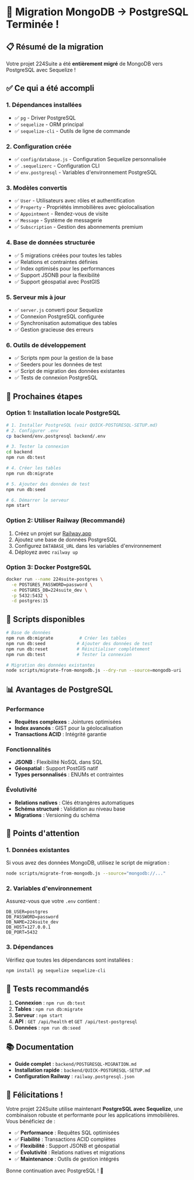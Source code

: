 # 🎉 Migration MongoDB → PostgreSQL Terminée !

## 📋 Résumé de la migration

Votre projet 224Suite a été **entièrement migré** de MongoDB vers PostgreSQL avec Sequelize !

## ✅ Ce qui a été accompli

### 1. **Dépendances installées**
- ✅ `pg` - Driver PostgreSQL
- ✅ `sequelize` - ORM principal
- ✅ `sequelize-cli` - Outils de ligne de commande

### 2. **Configuration créée**
- ✅ `config/database.js` - Configuration Sequelize personnalisée
- ✅ `.sequelizerc` - Configuration CLI
- ✅ `env.postgresql` - Variables d'environnement PostgreSQL

### 3. **Modèles convertis**
- ✅ `User` - Utilisateurs avec rôles et authentification
- ✅ `Property` - Propriétés immobilières avec géolocalisation
- ✅ `Appointment` - Rendez-vous de visite
- ✅ `Message` - Système de messagerie
- ✅ `Subscription` - Gestion des abonnements premium

### 4. **Base de données structurée**
- ✅ 5 migrations créées pour toutes les tables
- ✅ Relations et contraintes définies
- ✅ Index optimisés pour les performances
- ✅ Support JSONB pour la flexibilité
- ✅ Support géospatial avec PostGIS

### 5. **Serveur mis à jour**
- ✅ `server.js` converti pour Sequelize
- ✅ Connexion PostgreSQL configurée
- ✅ Synchronisation automatique des tables
- ✅ Gestion gracieuse des erreurs

### 6. **Outils de développement**
- ✅ Scripts npm pour la gestion de la base
- ✅ Seeders pour les données de test
- ✅ Script de migration des données existantes
- ✅ Tests de connexion PostgreSQL

## 🚀 Prochaines étapes

### Option 1: Installation locale PostgreSQL
```bash
# 1. Installer PostgreSQL (voir QUICK-POSTGRESQL-SETUP.md)
# 2. Configurer .env
cp backend/env.postgresql backend/.env

# 3. Tester la connexion
cd backend
npm run db:test

# 4. Créer les tables
npm run db:migrate

# 5. Ajouter des données de test
npm run db:seed

# 6. Démarrer le serveur
npm start
```

### Option 2: Utiliser Railway (Recommandé)
1. Créez un projet sur [Railway.app](https://railway.app/)
2. Ajoutez une base de données PostgreSQL
3. Configurez `DATABASE_URL` dans les variables d'environnement
4. Déployez avec `railway up`

### Option 3: Docker PostgreSQL
```bash
docker run --name 224suite-postgres \
  -e POSTGRES_PASSWORD=password \
  -e POSTGRES_DB=224suite_dev \
  -p 5432:5432 \
  -d postgres:15
```

## 🔧 Scripts disponibles

```bash
# Base de données
npm run db:migrate          # Créer les tables
npm run db:seed            # Ajouter des données de test
npm run db:reset           # Réinitialiser complètement
npm run db:test            # Tester la connexion

# Migration des données existantes
node scripts/migrate-from-mongodb.js --dry-run --source=mongodb-uri
```

## 📊 Avantages de PostgreSQL

### Performance
- **Requêtes complexes** : Jointures optimisées
- **Index avancés** : GIST pour la géolocalisation
- **Transactions ACID** : Intégrité garantie

### Fonctionnalités
- **JSONB** : Flexibilité NoSQL dans SQL
- **Géospatial** : Support PostGIS natif
- **Types personnalisés** : ENUMs et contraintes

### Évolutivité
- **Relations natives** : Clés étrangères automatiques
- **Schéma structuré** : Validation au niveau base
- **Migrations** : Versioning du schéma

## 🚨 Points d'attention

### 1. **Données existantes**
Si vous avez des données MongoDB, utilisez le script de migration :
```bash
node scripts/migrate-from-mongodb.js --source="mongodb://..."
```

### 2. **Variables d'environnement**
Assurez-vous que votre `.env` contient :
```env
DB_USER=postgres
DB_PASSWORD=password
DB_NAME=224suite_dev
DB_HOST=127.0.0.1
DB_PORT=5432
```

### 3. **Dépendances**
Vérifiez que toutes les dépendances sont installées :
```bash
npm install pg sequelize sequelize-cli
```

## 🎯 Tests recommandés

1. **Connexion** : `npm run db:test`
2. **Tables** : `npm run db:migrate`
3. **Serveur** : `npm start`
4. **API** : `GET /api/health` et `GET /api/test-postgresql`
5. **Données** : `npm run db:seed`

## 📚 Documentation

- **Guide complet** : `backend/POSTGRESQL-MIGRATION.md`
- **Installation rapide** : `backend/QUICK-POSTGRESQL-SETUP.md`
- **Configuration Railway** : `railway.postgresql.json`

## 🎉 Félicitations !

Votre projet 224Suite utilise maintenant **PostgreSQL avec Sequelize**, une combinaison robuste et performante pour les applications immobilières. Vous bénéficiez de :

- ✅ **Performance** : Requêtes SQL optimisées
- ✅ **Fiabilité** : Transactions ACID complètes
- ✅ **Flexibilité** : Support JSONB et géospatial
- ✅ **Évolutivité** : Relations natives et migrations
- ✅ **Maintenance** : Outils de gestion intégrés

Bonne continuation avec PostgreSQL ! 🚀
